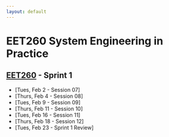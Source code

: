 ```yaml
---
layout: default
---
```


# EET260 System Engineering in Practice
## [EET260](../) - Sprint 1

- [Tues, Feb 2 - Session 07]
- [Thurs, Feb 4 - Session 08]
- [Tues, Feb 9 - Session 09]
- [Thurs, Feb 11 - Session 10]
- [Tues, Feb 16 - Session 11]
- [Thurs, Feb 18 - Session 12]
- [Tues, Feb 23 - Sprint 1 Review]


